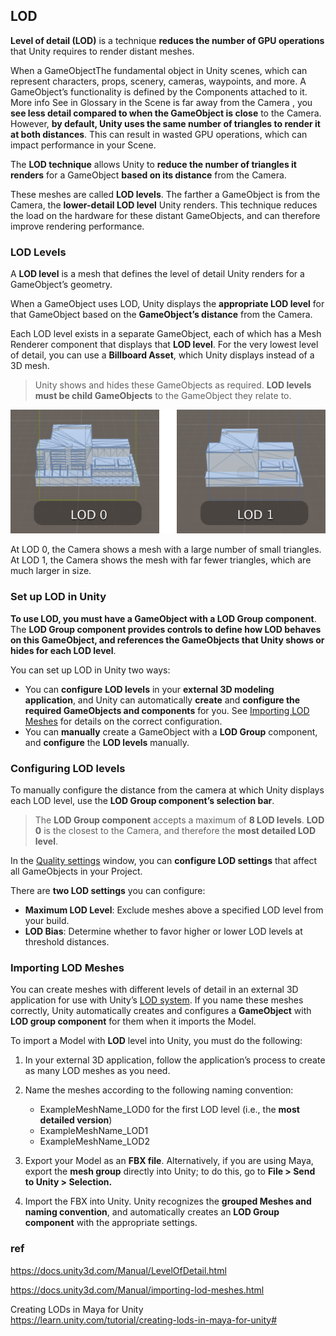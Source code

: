 ## LOD 
**Level of detail (LOD)** is a technique **reduces the number of GPU operations** that 
Unity requires to render distant meshes.


When a GameObjectThe fundamental object in Unity scenes, 
which can represent characters, props, scenery, cameras, waypoints, and more.
A GameObject’s functionality is defined by the Components attached to it. More info
See in Glossary in the Scene is far away from the Camera , you **see less detail compared to when the GameObject is close** to the Camera. 
However, **by default, Unity uses the same number of triangles to render it at both distances**. 
This can result in wasted GPU operations, which can impact performance in your Scene.


The **LOD technique** allows Unity to **reduce the number of triangles it renders** for a GameObject 
**based on its distance** from the Camera.

These meshes are called **LOD levels**. The farther a GameObject is from the Camera, 
the **lower-detail LOD level** Unity renders. 
This technique reduces the load on the hardware for these distant GameObjects, and can therefore improve rendering performance.


### LOD Levels
A **LOD level** is a mesh that defines the level of detail Unity renders for a GameObject’s geometry.

When a GameObject uses LOD, Unity displays the **appropriate LOD level** for that GameObject based on the **GameObject’s distance** from the Camera.

Each LOD level exists in a separate GameObject, each of which has a Mesh Renderer component that displays that **LOD level**. For the very lowest level of detail, you can use a **Billboard Asset**, which Unity displays instead of a 3D mesh.
 
> Unity shows and hides these GameObjects as required. **LOD levels** **must be child GameObjects** to the GameObject they relate to.


![](../img/LOD0Image.png)

At LOD 0, the Camera shows a mesh with a large number of small triangles. At LOD 1, the Camera shows the mesh with far fewer triangles, which are much larger in size.


### Set up LOD in Unity
**To use LOD, you must have a GameObject with a **LOD Group** component**. The **LOD Group component provides controls to define how LOD behaves on this GameObject, and references the GameObjects that Unity shows or hides for each LOD level**.

You can set up LOD in Unity two ways:

-  You can **configure** **LOD levels** in your **external 3D modeling application**, and Unity can automatically **create** and **configure the required GameObjects and components** for you. See [Importing LOD Meshes](https://docs.unity3d.com/Manual/LevelOfDetail.htmlimporting-lod-meshes.html) for details on the correct configuration.
-  You can **manually** create a GameObject with a **LOD Group** component, and **configure** the **LOD levels** manually.


### Configuring LOD levels
To manually configure the distance from the camera at which Unity displays each LOD level, use the **LOD Group component’s selection bar**.

> The **LOD Group component** accepts a maximum of **8 LOD levels**. **LOD 0** is the closest to the Camera, and therefore the **most detailed LOD level**.

In the [Quality settings](https://docs.unity3d.com/Manual/LevelOfDetail.htmlclass-QualitySettings.html) window, you can **configure LOD settings** that affect all GameObjects in your Project.

There are **two LOD settings** you can configure:

-   **Maximum LOD Level**: Exclude meshes above a specified LOD level from your build.
-   **LOD Bias**: Determine whether to favor higher or lower LOD levels at threshold distances.



### Importing LOD Meshes

You can create meshes with different levels of detail in an external 3D application for use with Unity’s [LOD system](https://docs.unity3d.com/Manual/LevelOfDetail.html). If you name these meshes correctly, Unity automatically creates and configures a **GameObject** with **LOD group component** for them when it imports the Model.

To import a Model with **LOD** level into Unity, you must do the following:

1.  In your external 3D application, follow the application’s process to create as many LOD meshes as you need.
    
2.  Name the meshes according to the following naming convention:
    -   ExampleMeshName\_LOD0 for the first LOD level (i.e., the **most detailed version**)
    -   ExampleMeshName\_LOD1
    -   ExampleMeshName\_LOD2
3.  Export your Model as an **FBX file**. Alternatively, if you are using Maya, export the **mesh group** directly into Unity; to do this, go to **File > Send to Unity > Selection.**
    
4.  Import the FBX into Unity. Unity recognizes the **grouped Meshes and naming convention**, and automatically creates an **LOD Group component** with the appropriate settings.



### ref
https://docs.unity3d.com/Manual/LevelOfDetail.html

https://docs.unity3d.com/Manual/importing-lod-meshes.html

Creating LODs in Maya for Unity \
https://learn.unity.com/tutorial/creating-lods-in-maya-for-unity#


